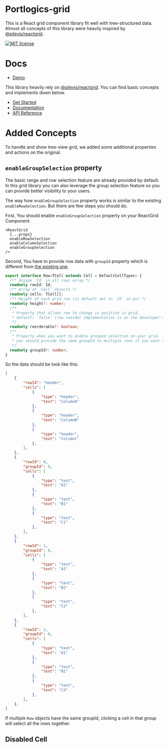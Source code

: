 # Portlogics-grid

This is a React grid component library fit well with tree-structured data. Almost all concepts of this library were heavily inspired by [@silevis/reactgrid](https://github.com/silevis/reactgrid).

[![MIT license](https://img.shields.io/badge/License-MIT-blue.svg)](https://github.com/portlogics-dev/portlogics-grid/blob/main/LICENSE)


# Docs

- [Demo](https://portlogics-grid.vercel.app/)

This library heavily rely on [@silevis/reactgrid](https://github.com/silevis/reactgrid). You can find basic concepts and implements down below. 

- [Get Started](https://reactgrid.com/docs/4.0/1-getting-started/?utm_source=github&utm_medium=readme)
- [Documentation](https://reactgrid.com/docs/4.0/0-introduction/?utm_source=github&utm_medium=readme)
- [API Reference](https://reactgrid.com/docs/4.0/7-api/?utm_source=github&utm_medium=readme)

# Added Concepts

To handle and show tree-view grid, we added some additional properties and actions on the original.

## `enableGroupSelection` property

The basic range and row selection feature are already provided by default. In this grid library you can also leverage the group selection feature so you can provide better visibility to your users.

The way how `enableGroupSelection` property works is similar to the existing `enableRowSelection`. But there are few steps you should do.

First, You should enable `enableGroupSelection` property on your ReactGrid Component.

``` tsx
<ReactGrid
  {...props}
  enableRowSelection
  enableColumnSelection
  enableGroupSelection
/>
```

Second, You have to provide row data with `groupId` property which is different from [the existing one](https://reactgrid.com/docs/4.0/2-implementing-core-features/5a-groupId/).

``` ts
export interface Row<TCell extends Cell = DefaultCellTypes> {
  /** Unique `Id` in all rows array */
  readonly rowId: Id;
  /** Array of `Cell` objects */
  readonly cells: TCell[];
  /** Height of each grid row (in default set to `25` in px) */
  readonly height?: number;
  /**
   * Property that allows row to change is position in grid,
   * default: `false` (row reorder implementation is on the developer's side)
   */
  readonly reorderable?: boolean;
  /**
   * Property when you want to enable grouped selection on your grid.
   * you should provide the same groupId to multiple rows if you want to group and focus them together.
   */
  readonly groupId?: number;
}
```

So the data should be look like this:

```json
[
    {
        "rowId": "header",
        "cells": [
            {
                "type": "header",
                "text": "ColumnA"
            },
            {
                "type": "header",
                "text": "ColumnB"
            },
            {
                "type": "header",
                "text": "ColumnC"
            },
        ],
    },
    {
        "rowId": 0,
        "groupId": 0,
        "cells": [
            {
                "type": "text",
                "text": "A1"
            },
            {
                "type": "text",
                "text": "B1"
            },
            {
                "type": "text",
                "text": "C1"
            },
        ],
    },
    {
        "rowId": 1,
        "groupId": 0,
        "cells": [
            {
                "type": "text",
                "text": "A1"
            },
            {
                "type": "text",
                "text": "B1"
            },
            {
                "type": "text",
                "text": "C2"
            },
        ],
    },
    {
        "rowId": 2,
        "groupId": 0,
        "cells": [
            {
                "type": "text",
                "text": "A1"
            },
            {
                "type": "text",
                "text": "B1"
            },
            {
                "type": "text",
                "text": "C3"
            },
        ],
    },
]
```

If multiple `Row` objects have the same groupId, clicking a cell in that group will select all the rows together.

## Disabled Cell

